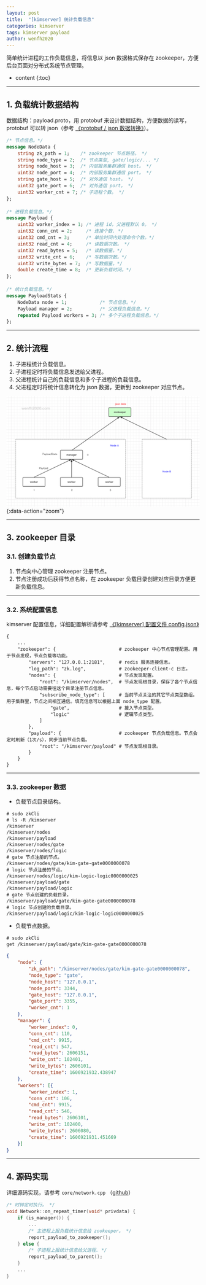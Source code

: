 ```yaml
---
layout: post
title:  "[kimserver] 统计负载信息"
categories: kimserver
tags: kimserver payload
author: wenfh2020
---
```


简单统计进程的工作负载信息，将信息以 json 数据格式保存在 zookeeper，方便后台页面对分布式系统节点管理。




* content
{:toc}

---

## 1. 负载统计数据结构

数据结构：payload.proto，用 protobuf 来设计数据结构，方便数据的读写，protobuf 可以转 json（参考 [《protobuf / json 数据转换》](https://wenfh2020.com/2020/10/28/protobuf-convert-json/)）。

```protobuf
/* 节点信息。*/
message NodeData {
    string zk_path = 1;    /* zookeeper 节点路径。 */
    string node_type = 2;  /* 节点类型, gate/logic/... */
    string node_host = 3;  /* 内部服务集群通信 host。 */
    uint32 node_port = 4;  /* 内部服务集群通信 port。 */
    string gate_host = 5;  /* 对外通信 host。 */
    uint32 gate_port = 6;  /* 对外通信 port。 */
    uint32 worker_cnt = 7; /* 子进程个数。 */
};

/* 进程负载信息。*/
message Payload {
    uint32 worker_index = 1; /* 进程 id，父进程默认 0。 */
    uint32 conn_cnt = 2;     /* 连接个数. */
    uint32 cmd_cnt = 3;      /* 单位时间内处理命令个数。*/
    uint32 read_cnt = 4;     /* 读数据次数。 */
    uint32 read_bytes = 5;   /* 读数据量。*/
    uint32 write_cnt = 6;    /* 写数据次数。*/
    uint32 write_bytes = 7;  /* 写数据量。*/
    double create_time = 8;  /* 更新负载时间。*/
};

/* 统计负载信息。*/
message PayloadStats {
    NodeData node = 1;            /* 节点信息。*/
    Payload manager = 2;          /* 父进程负载信息。*/
    repeated Payload workers = 3; /* 多个子进程负载信息。*/
};
```

---

## 2. 统计流程

1. 子进程统计负载信息。
2. 子进程定时将负载信息发送给父进程。
3. 父进程统计自己的负载信息和多个子进程的负载信息。
4. 父进程定时将统计信息转化为 json 数据，更新到 zookeeper 对应节点。

![负载统计流程](/images/2020-12-02-23-22-36.png){:data-action="zoom"}

---

## 3. zookeeper 目录

### 3.1. 创建负载节点

1. 节点向中心管理 zookeeper 注册节点。
2. 节点注册成功后获得节点名称，在 zookeeper 负载目录创建对应目录方便更新负载信息。

---

### 3.2. 系统配置信息

kimserver 配置信息，详细配置解析请参考 [《[kimserver] 配置文件 config.json》](https://wenfh2020.com/2020/12/02/kimserver-config/)

```shell
{
    ...
    "zookeeper": {                       # zookeeper 中心节点管理配置。用于节点发现，节点负载等功能。
        "servers": "127.0.0.1:2181",     # redis 服务连接信息。
        "log_path": "zk.log",            # zookeeper-client-c 日志。
        "nodes": {                       # 节点发现配置。
            "root": "/kimserver/nodes",  # 节点发现根目录，保存了各个节点信息，每个节点启动需要往这个目录注册节点信息。
            "subscribe_node_type": [     # 当前节点关注的其它节点类型数组。用于集群里，节点之间相互通信。填充信息可以根据上面 node_type 配置。
                "gate",                  # 接入节点类型。
                "logic"                  # 逻辑节点类型。
            ]
        },
        "payload": {                     # zookeeper 节点负载信息。节点会定时刷新（1次/s），同步当前节点负载。
            "root": "/kimserver/payload" # 节点发现根目录。
        }
    }
}
```

---

### 3.3. zookeeper 数据

* 负载节点目录结构。

```shell
# sudo zkCli
# ls -R /kimserver
/kimserver
/kimserver/nodes
/kimserver/payload
/kimserver/nodes/gate
/kimserver/nodes/logic
# gate 节点注册的节点。
/kimserver/nodes/gate/kim-gate-gate0000000078
# logic 节点注册的节点。
/kimserver/nodes/logic/kim-logic-logic0000000025
/kimserver/payload/gate
/kimserver/payload/logic
# gate 节点创建的负载目录。
/kimserver/payload/gate/kim-gate-gate0000000078
# logic 节点创建的负载目录。
/kimserver/payload/logic/kim-logic-logic0000000025
```

* 负载节点数据。

```shell
# sudo zkCli
get /kimserver/payload/gate/kim-gate-gate0000000078
```

```json
{
    "node": {
        "zk_path": "/kimserver/nodes/gate/kim-gate-gate0000000078",
        "node_type": "gate",
        "node_host": "127.0.0.1",
        "node_port": 3344,
        "gate_host": "127.0.0.1",
        "gate_port": 3355,
        "worker_cnt": 1
    },
    "manager": {
        "worker_index": 0,
        "conn_cnt": 110,
        "cmd_cnt": 9915,
        "read_cnt": 547,
        "read_bytes": 2606151,
        "write_cnt": 102401,
        "write_bytes": 2606101,
        "create_time": 1606921932.438947
    },
    "workers": [{
        "worker_index": 1,
        "conn_cnt": 106,
        "cmd_cnt": 9915,
        "read_cnt": 546,
        "read_bytes": 2606101,
        "write_cnt": 102400,
        "write_bytes": 2606080,
        "create_time": 1606921931.451669
    }]
}
```

---

## 4. 源码实现

详细源码实现，请参考 `core/network.cpp` （[github](https://github.com/wenfh2020/kimserver/blob/master/src/core/network.cpp)）

```c++
/* 时钟定时执行。 */
void Network::on_repeat_timer(void* privdata) {
    if (is_manager()) {
        ...
        /* 主进程上报负载统计信息给 zookeeper。 */
        report_payload_to_zookeeper();
    } else {
        /* 子进程上报统计信息给父进程. */
        report_payload_to_parent();
    }
    ...
}
```
